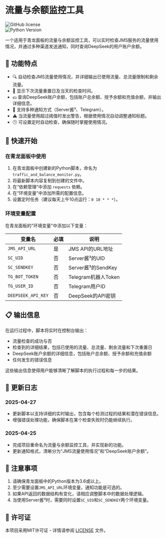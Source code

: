 # 流量与余额监控工具  

![GitHub license](https://img.shields.io/badge/license-MIT-blue.svg)  
![Python Version](https://img.shields.io/badge/python-3.6%2B-blue)  

一个适用于青龙面板的流量与余额监控工具，可以实时检查JMS服务的流量使用情况，并通过多种渠道发送通知，同时查询DeepSeek的用户账户余额。  

## 📑 功能特点  

- 🔍 自动检查JMS流量使用情况，并详细输出已使用流量、总流量限制和剩余流量。  
- 📅 显示下次流量重置日及当天的检查时间。  
- 💵 查询DeepSeek账户余额，包括账户总余额、授予余额和充值余额，并输出详细信息。  
- 📱 支持多种通知方式（Server酱³、Telegram）。  
- ⚠️ 当流量使用超过阈值时发出警告，根据使用情况自动调整通知标题。  
- 🕒 可设置定时自动检查，确保随时掌握使用情况。  

## 🚀 快速开始  

### 在青龙面板中使用  

1. 在青龙面板中创建新的Python脚本，命名为 `traffic_and_balance_monitor.py`。  
2. 将最新脚本内容复制到创建的文件中。  
3. 在“依赖管理”中添加 `requests` 依赖。  
4. 在“环境变量”中添加所需的配置信息。  
5. 设置定时任务（建议每天上午10点运行：`0 10 * * *`）。  

### 环境变量配置  

在青龙面板的"环境变量"中添加以下变量：  

| 变量名 | 必填 | 说明 |  
|-------|------|------|  
| `JMS_API_URL` | 是 | JMS API的URL地址 |  
| `SC_UID` | 否 | Server酱³的UID |  
| `SC_SENDKEY` | 否 | Server酱³的SendKey |  
| `TG_BOT_TOKEN` | 否 | Telegram机器人Token |  
| `TG_USER_ID` | 否 | Telegram用户ID |  
| `DEEPSEEK_API_KEY` | 否 | DeepSeek的API密钥 |  

## 📋 输出信息  

在运行过程中，脚本将实时在控制台输出：  

- 流量检查的成功与否  
- 检查到的详细结果，包括已使用的流量、总流量、剩余流量和下次重置日  
- DeepSeek账户余额的详细信息，包括账户总余额、授予余额和充值余额  
- 任何发生的错误信息  

这些输出信息使得用户能够清晰了解脚本的执行过程和每一步的结果。  

## 🔄 更新日志  

### 2025-04-27  
- 更新脚本以支持详细的实时输出，包含每个检测过程的结果和潜在错误信息。  
- 增强错误处理功能，确保脚本在某个检查失败时仍能继续执行。  

### 2025-04-25  
- 完成项目重命名为流量与余额监控工具，并实现新的功能。  
- 更新通知格式，清晰分为“JMS流量使用情况”和“DeepSeek账户余额”。  

## 📝 注意事项  

1. 请确保青龙面板中的Python版本为3.6或以上。  
2. 至少需要设置`JMS_API_URL`环境变量，通知功能是可选的。  
3. 如果API返回的数据结构有变化，请相应调整脚本中的数据处理逻辑。  
4. 当使用Server酱³时，需要同时设置`SC_UID`和`SC_SENDKEY`两个环境变量。  

## 📄 许可证  

本项目采用MIT许可证 - 详情请参阅 [LICENSE](LICENSE) 文件。  
